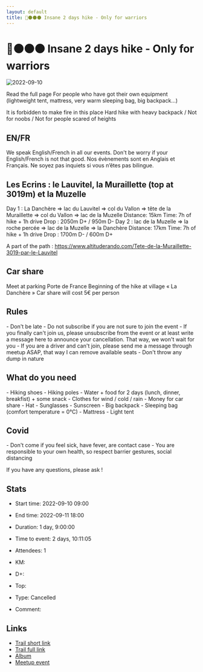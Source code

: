 ```yaml
---
layout: default
title: 🥾⚫⚫⚫ Insane 2 days hike - Only for warriors
---
```


# 🥾⚫⚫⚫ Insane 2 days hike - Only for warriors

![2022-09-10](/Stats/img/orig/2022-09-10.jpg)

Read the full page
For people who have got their own equipment (lightweight tent, mattress, very warm sleeping bag, big backpack…)

It is forbidden to make fire in this place
Hard hike with heavy backpack / Not for noobs / Not for people scared of heights
## EN/FR
We speak English/French in all our events. Don't be worry if your English/French is not that good. Nos évènements sont en Anglais et Français. Ne soyez pas inquiets si vous n’êtes pas bilingue.

## Les Ecrins : le Lauvitel, la Muraillette (top at 3019m) et la Muzelle

Day 1 : La Danchère => lac du Lauvitel => col du Vallon => tête de la Muraillette => col du Vallon => lac de la Muzelle
Distance: 15km
Time: 7h of hike + 1h drive
Drop : 2050m D+ / 950m D-
Day 2 : lac de la Muzelle => la roche percée => lac de la Muzelle => la Danchère
Distance: 17km
Time: 7h of hike + 1h drive
Drop : 1700m D- / 600m D+

A part of the path :
https://www.altituderando.com/Tete-de-la-Muraillette-3019-par-le-Lauvitel

## Car share
Meet at parking Porte de France
Beginning of the hike at village « La Danchère »
Car share will cost 5€ per person

## Rules
\- Don't be late
\- Do not subscribe if you are not sure to join the event
\- If you finally can't join us\, please unsubscribe from the event or at least write a message here to announce your cancellation\. That way\, we won't wait for you
\- If you are a driver and can't join\, please send me a message through meetup ASAP\, that way I can remove available seats
\- Don't throw any dump in nature

## What do you need
\- Hiking shoes
\- Hiking poles
\- Water \+ food for 2 days \(lunch\, dinner\, breakfist\) \+ some snack
\- Clothes for wind / cold / rain
\- Money for car share
\- Hat
\- Sunglasses
\- Sunscreen
\- Big backpack
\- Sleeping bag \(comfort temperature = 0°C\)
\- Mattress
\- Light tent

## Covid
\- Don't come if you feel sick\, have fever\, are contact case
\- You are responsible to your own health\, so respect barrier gestures\, social distancing

If you have any questions, please ask !

## Stats

- Start time: 2022-09-10 09:00
- End time: 2022-09-11 18:00
- Duration: 1 day, 9:00:00
- Time to event: 2 days, 10:11:05
- Attendees: 1

- KM: 
- D+: 
- Top: 
- Type: Cancelled
- Comment: 

## Links

- [Trail short link]()
- [Trail full link]()
- [Album](https://binnette.github.io/GacImg2022/)
- [Meetup event](https://www.meetup.com/grenoble-adventure-club-english-french/events/288336550/)
